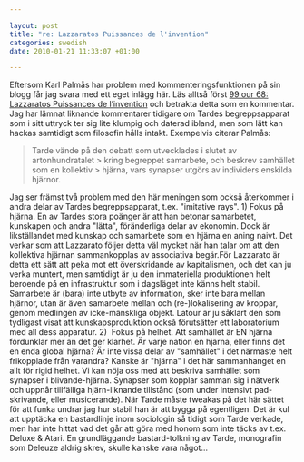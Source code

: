 ```yaml
--- 

layout: post
title: "re: Lazzaratos Puissances de l'invention" 
categories: swedish 
date: 2010-01-21 11:33:07 +01:00 

---
```


Eftersom Karl Palmås har problem med kommenteringsfunktionen på sin blogg får jag svara med ett eget inlägg här. Läs alltså först [99 our 68: Lazzaratos Puissances de l’invention](http://www.isk-gbg.org/99our68/?p=383) och betrakta detta som en kommentar. Jag har lämnat liknande kommentarer tidigare om Tardes begreppsapparat som i sitt uttryck ter sig lite klumpig och daterad ibland, men som lätt kan hackas samtidigt som filosofin hålls intakt. Exempelvis citerar Palmås:

> Tarde vände på den debatt som utvecklades i slutet av artonhundratalet > kring begreppet samarbete, och beskrev samhället som en kollektiv > hjärna, vars synapser utgörs av individers enskilda hjärnor.

Jag ser främst två problem med den här meningen som också återkommer i andra delar av Tardes begreppsapparat, t.ex. "imitative rays". 1) Fokus på hjärna. En av Tardes stora poänger är att han betonar samarbetet, kunskapen och andra "lätta", föränderliga delar av ekonomin. Dock är likställandet med kunskap och samarbete som en hjärna en aning naivt. Det verkar som att Lazzarato följer detta väl mycket när han talar om att den kollektiva hjärnan sammankopplas av associativa begär.För Lazzarato är detta ett sätt att peka mot ett överskridande av kapitalismen, och det kan ju verka muntert, men samtidigt är ju den immateriella produktionen helt beroende på en infrastruktur som i dagsläget inte känns helt stabil. Samarbete är (bara) inte utbyte av information, sker inte bara mellan hjärnor, utan är även samarbete mellan och (re-)lokalisering av kroppar, genom medlingen av icke-mänskliga objekt. Latour är ju såklart den som tydligast visat att kunskapsproduktion också förutsätter ett laboratorium med all dess apparatur. 2)  Fokus på helhet. Att samhället är EN hjärna fördunklar mer än det ger klarhet. Är varje nation en hjärna, eller finns det en enda global hjärna? Är inte vissa delar av "samhället" i det närmaste helt frikopplade från varandra? Kanske är "hjärna" i det här sammanhanget en allt för rigid helhet. Vi kan nöja oss med att beskriva samhället som synapser i blivande-hjärna. Synapser som kopplar samman sig i nätverk och uppnår tillfälliga hjärn-liknande tillstånd (som under intensivt pad-skrivande, eller musicerande). När Tarde måste tweakas på det här sättet för att funka undrar jag hur stabil han är att bygga på egentligen. Det är kul att upptäcka en bastardlinje inom sociologin så tidigt som Tarde verkade, men har inte hittat vad det går att göra med honom som inte täcks av t.ex. Deluxe & Atari. En grundläggande bastard-tolkning av Tarde, monografin som Deleuze aldrig skrev, skulle kanske vara något... 